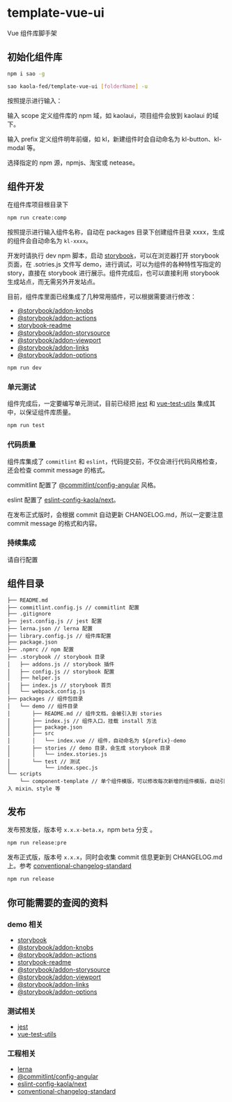 # template-vue-ui

Vue 组件库脚手架

## 初始化组件库

```bash
npm i sao -g

sao kaola-fed/template-vue-ui [folderName] -u
```

按照提示进行输入：

输入 scope 定义组件库的 npm 域，如 kaolaui，项目组件会放到 kaolaui 的域下。

输入 prefix 定义组件明年前缀，如 kl，新建组件时会自动命名为 kl-button、kl-modal 等。

选择指定的 npm 源，npmjs、淘宝或 netease。

## 组件开发

在组件库项目根目录下

```bash
npm run create:comp
```

按照提示进行输入组件名称，自动在 packages 目录下创建组件目录 xxxx，生成的组件会自动命名为 `kl-xxxx`。

开发时请执行 dev npm 脚本，启动 [storybook](https://github.com/storybooks/storybook)，可以在浏览器打开 storybook 页面，在 .sotries.js 文件写 demo，进行调试，可以为组件的各种特性写指定的 story，直接在 storybook 进行展示。组件完成后，也可以直接利用 storybook 生成站点，而无需另外开发站点。

目前，组件库里面已经集成了几种常用插件，可以根据需要进行修改：

- [@storybook/addon-knobs](https://github.com/storybooks/storybook/blob/master/addons/knobs/README.md)
- [@storybook/addon-actions](https://github.com/storybooks/storybook/blob/master/addons/actions/README.md)
- [storybook-readme](https://github.com/tuchk4/storybook-readme)
- [@storybook/addon-storysource](https://github.com/storybooks/storybook/blob/master/addons/storysource/README.md)
- [@storybook/addon-viewport](https://github.com/storybooks/storybook/blob/master/addons/viewport/README.md)
- [@storybook/addon-links](https://github.com/storybooks/storybook/blob/master/addons/links/README.md)
- [@storybook/addon-options](https://github.com/storybooks/storybook/blob/master/addons/options/README.md)

```bash
npm run dev
```

### 单元测试

组件完成后，一定要编写单元测试，目前已经把 [jest](https://jestjs.io) 和 [vue-test-utils](https://vue-test-utils.vuejs.org) 集成其中，以保证组件库质量。

```bash
npm run test
```

### 代码质量

组件库集成了 `commitlint` 和 `eslint`，代码提交前，不仅会进行代码风格检查，还会检查 commit message 的格式。

commitlint 配置了 [@commitlint/config-angular](https://github.com/marionebl/commitlint/tree/master/@commitlint/config-angular) 风格。

eslint 配置了 [eslint-config-kaola/next](https://github.com/kaola-fed/eslint-config-kaola)。

在发布正式版时，会根据 commit 自动更新 CHANGELOG.md，所以一定要注意 commit message 的格式和内容。

### 持续集成

请自行配置

## 组件目录

```
├── README.md
├── commitlint.config.js // commitlint 配置
├── .gitignore
├── jest.config.js // jest 配置
├── lerna.json // lerna 配置
├── library.config.js // 组件库配置
├── package.json
├── .npmrc // npm 配置
├── .storybook // storybook 目录
│   ├── addons.js // storybook 插件
│   ├── config.js // storybook 配置
│   ├── helper.js
│   ├── index.js // storybook 首页
│   └── webpack.config.js
├── packages // 组件包目录
│   └── demo // 组件目录
│       ├── README.md // 组件文档，会被引入到 stories
│       ├── index.js // 组件入口，挂载 install 方法
│       ├── package.json
│       ├── src
│       │   └── index.vue // 组件，自动命名为 ${prefix}-demo
│       ├── stories // demo 目录，会生成 storybook 目录
│       │   └── index.stories.js
│       └── test // 测试
│           └── index.spec.js
└── scripts
    └── component-template // 单个组件模版，可以修改每次新增的组件模版，自动引入 mixin、style 等
```

## 发布

发布预发版，版本号 `x.x.x-beta.x`，npm `beta` 分支 。

```bash
npm run release:pre
```

发布正式版，版本号 `x.x.x`，同时会收集 commit 信息更新到 CHANGELOG.md 上。参考 [conventional-changelog-standard](https://github.com/bcoe/conventional-changelog-standard/blob/master/convention.md)


```bash
npm run release
```

## 你可能需要的查阅的资料

### demo 相关

- [storybook](https://github.com/storybooks/storybook)
- [@storybook/addon-knobs](https://github.com/storybooks/storybook/blob/master/addons/knobs/README.md)
- [@storybook/addon-actions](https://github.com/storybooks/storybook/blob/master/addons/actions/README.md)
- [storybook-readme](https://github.com/tuchk4/storybook-readme)
- [@storybook/addon-storysource](https://github.com/storybooks/storybook/blob/master/addons/storysource/README.md)
- [@storybook/addon-viewport](https://github.com/storybooks/storybook/blob/master/addons/viewport/README.md)
- [@storybook/addon-links](https://github.com/storybooks/storybook/blob/master/addons/links/README.md)
- [@storybook/addon-options](https://github.com/storybooks/storybook/blob/master/addons/options/README.md)

### 测试相关

- [jest](https://jestjs.io)
- [vue-test-utils](https://vue-test-utils.vuejs.org)

### 工程相关

- [lerna](https://github.com/lerna/lerna)
- [@commitlint/config-angular](https://github.com/marionebl/commitlint/tree/master/@commitlint/config-angular)
- [eslint-config-kaola/next](https://github.com/kaola-fed/eslint-config-kaola)
- [conventional-changelog-standard](https://github.com/bcoe/conventional-changelog-standard/blob/master/convention.md)
